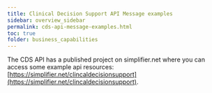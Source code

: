 ```yaml
---
title: Clinical Decision Support API Message examples
sidebar: overview_sidebar
permalink: cds-api-message-examples.html
toc: true
folder: business_capabilities
---
```


The CDS API has a published project on simplifier.net where you can access some example api resources: [https://simplifier.net/clincaldecisionsupport](https://simplifier.net/clincaldecisionsupport).